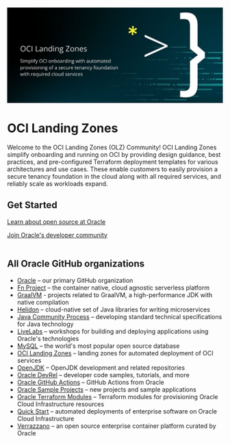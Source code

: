 ![OCI Landing Zone Logo](https://github.com/oci-landing-zones/.github/blob/main/profile/OCILandingZoneLogo.png "Simplify OCI onboarding with automated provisioning of a secure tenancy foundation with required cloud services")


# OCI Landing Zones

Welcome to the OCI Landing Zones (OLZ) Community! OCI Landing Zones simplify onboarding and running on OCI by providing design guidance, best practices, and pre-configured Terraform deployment templates for various architectures and use cases. These enable customers to easily provision a secure tenancy 
foundation in the cloud along with all required services, and reliably scale as workloads expand.

## Get Started

[Learn about open source at Oracle](https://developer.oracle.com/open-source/)

[Join Oracle's developer community](https://bit.ly/odevrel_slack)<br><br>

## All Oracle GitHub organizations

* [Oracle](https://github.com/oracle) – our primary GitHub organization
* [Fn Project](https://github.com/fnproject) – the container native, cloud agnostic serverless platform
* [GraalVM](https://github.com/graalvm) - projects related to GraalVM, a high-performance JDK with native compilation
* [Helidon](https://github.com/helidon-io) – cloud-native set of Java libraries for writing microservices
* [Java Community Process](https://github.com/jcp-org) – developing standard technical specifications for Java technology
* [LiveLabs](https://github.com/oracle-livelabs) – workshops for building and deploying applications using Oracle's technologies
* [MySQL](https://github.com/mysql) –  the world's most popular open source database
* [OCI Landing Zones](https://github.com/oci-landing-zones) – landing zones for automated deployment of OCI services
* [OpenJDK](https://github.com/openjdk/) – OpenJDK development and related repositories
* [Oracle DevRel](https://github.com/oracle-devrel) – developer code samples, tutorials, and more
* [Oracle GitHub Actions](https://github.com/oracle-actions) – GitHub Actions from Oracle
* [Oracle Sample Projects](https://github.com/oracle-samples) – new projects and sample applications 
* [Oracle Terraform Modules](https://github.com/oracle-terraform-modules) – Terraform modules for provisioning Oracle Cloud Infrastructure resources
* [Quick Start](https://github.com/oracle-quickstart) – automated deployments of enterprise software on Oracle Cloud Infrastructure
* [Verrazzano](https://github.com/verrazzano) – an open source enterprise container platform curated by Oracle
